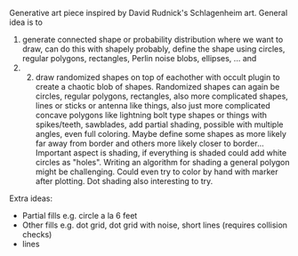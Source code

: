 Generative art piece inspired by David Rudnick's Schlagenheim art. General idea is to
1) generate connected shape or probability distribution where we want to draw, can do this with shapely probably, define the shape using circles, regular polygons, rectangles, Perlin noise blobs, ellipses, ... and
2) 2) draw randomized shapes on top of eachother with occult plugin to create a chaotic blob of shapes. Randomized shapes can again be circles, regular polygons, rectangles, also more complicated shapes, lines or sticks or antenna like things, also just more complicated concave polygons like lightning bolt type shapes or things with spikes/teeth, sawblades, add partial shading, possible with multiple angles, even full coloring. Maybe define some shapes as more likely far away from border and others more likely closer to border... 
Important aspect is shading, if everything is shaded could add white circles as "holes". Writing an algorithm for shading a general polygon might be challenging. Could even try to color by hand with marker after plotting. Dot shading also interesting to try.

Extra ideas:
- Partial fills e.g. circle a la 6 feet
- Other fills e.g. dot grid, dot grid with noise, short lines (requires collision checks)
- lines
